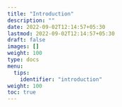 ```yaml
---
title: "Introduction"
description: ""
date: 2022-09-02T12:14:57+05:30
lastmod: 2022-09-02T12:14:57+05:30
draft: false
images: []
weight: 100
type: docs
menu:
  tips:
    identifier: "introduction"
weight: 100
toc: true
---
```

